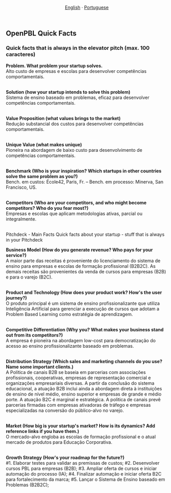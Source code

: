 
<p align="center">    
    <a href="#english">English</a>
    ·
    <a href="#portuguese">Portuguese</a>
</p>

<!--

<a name="english"></a>
<br>

## ABOUT OPEN-PBL

A 




<br>
<p align="center">    
    <a href="#english">English</a>
    ·
    <a href="#portuguese">Portuguese</a>
</p>

## <br>
<br><br><br><br><br><br><br><br><br><br><br><br><br><br><br><br><br><br><br><br><br><br><br><br><br>
<br><br><br><br><br><br><br><br><br><br><br><br><br><br><br><br><br><br><br><br><br><br><br><br><br>


<a name="spanish"></a> 
<br>

--> 

<a name="portuguese"></a> 
<br>

## OpenPBL Quick Facts

### Quick facts that is always in the elevator pitch (max. 100 caracteres)

**Problem. What problem your startup solves.**<br>
Alto custo de empresas e escolas para desenvolver competências comportamentais.<br><br>

**Solution
(how your startup intends to solve this problem)**<br>
Sistema de ensino baseado em problemas, eficaz para desenvolver competências comportamentais. <br><br>

**Value Proposition
(what values brings  to the market)**<br>
Redução substancial dos custos para desenvolver competências comportamentais. <br><br>

**Unique Value
(what makes unique)**<br>
Pioneira na abordagem de baixo custo para desenvolvimento de competências comportamentais.<br><br>

**Benchmark
(Who is your inspiration? Which startups in other countries solve the same problem as you?)**<br>
Bench. em custos: École42, Paris, Fr. – Bench. em processo: Minerva, San Francisco, US.<br><br>

**Competitors
(Who are your competitors, and who might become competitors? Who do you fear most?)**<br>
Empresas e escolas que aplicam metodologias ativas, parcial ou integralmente.<br><br>


Pitchdeck - Main Facts 
Quick facts about your startup - stuff that is always in your Pitchdeck

**Business Model (How do you generate revenue? Who pays for your service?)**<br>
A maior parte das receitas é proveniente do licenciamento do sistema de ensino para empresas e escolas de formação profissional (B2B2C). As demais receitas são provenientes da venda de cursos para empresas (B2B) e para o varejo (B2C).<br><br>
 
**Product and Technology (How does your product work? How's the user journey?)**<br>
O produto principal é um sistema de ensino profissionalizante que utiliza Inteligência Artificial para gerenciar a execução de cursos que adotam a Problem Based Learning como estratégia de aprendizagem.<br><br>

**Competitive Differentiation (Why you? What makes your business stand out from its competitors?)**<br>
A empresa é pioneira na abordagem low-cost para democratização do acesso ao ensino profissionalizante baseado em problemas.<br><br>


**Distribution Strategy (Which sales and marketing channels do you use? Name some important clients.)**<br>
A Política de canais B2B se baseia em parcerias com associações profissionais, cooperativas, empresas de representação comercial e organizações empresariais diversas. A partir da conclusão do sistema educacional, a atuação B2B inclui ainda a abordagem direta à instituições de ensino de nível médio, ensino superior e empresas de grande e médio porte.  A atuação B2C é marginal e estratégica. A politica de canais prevê parcerias firmadas com empresas ativadoras de tráfego e empresas especializadas na conversão do público-alvo no varejo.<br><br>

**Market (How big is your startup's market? How is its dynamics? Add reference links if you have them.)**<br>
O mercado-alvo engloba as escolas de formação profissional e o atual mercado de produtos para Educação Corporativa.<br><br>

**Growth Strategy (How's your roadmap for the future?)**<br>
#1. Elaborar testes para validar as premissas de custos;
#2. Desenvolver cursos PBL para empresas (B2B);
#3. Ampliar oferta de cursos e iniciar automação do processo (IA);
#4. Finalizar automação e iniciar oferta B2C para fortalecimento da marca; 
#5. Lançar o Sistema de Ensino baseado em Problemas (B2B2C);<br><br>



## <br>


